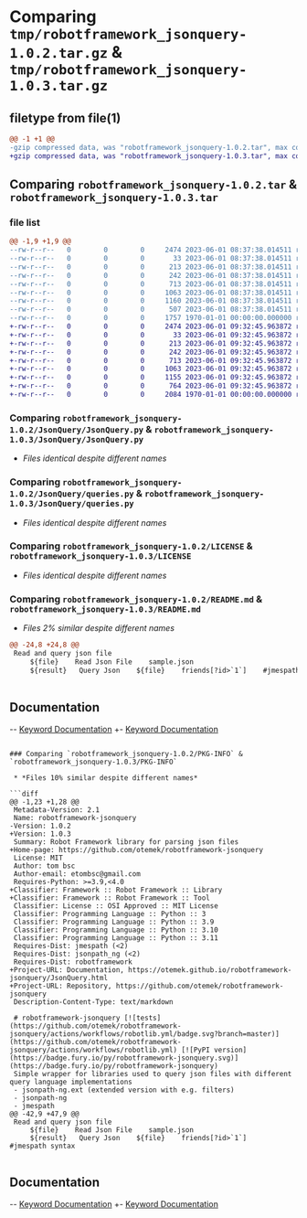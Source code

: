 # Comparing `tmp/robotframework_jsonquery-1.0.2.tar.gz` & `tmp/robotframework_jsonquery-1.0.3.tar.gz`

## filetype from file(1)

```diff
@@ -1 +1 @@
-gzip compressed data, was "robotframework_jsonquery-1.0.2.tar", max compression
+gzip compressed data, was "robotframework_jsonquery-1.0.3.tar", max compression
```

## Comparing `robotframework_jsonquery-1.0.2.tar` & `robotframework_jsonquery-1.0.3.tar`

### file list

```diff
@@ -1,9 +1,9 @@
--rw-r--r--   0        0        0     2474 2023-06-01 08:37:38.014511 robotframework_jsonquery-1.0.2/JsonQuery/JsonQuery.py
--rw-r--r--   0        0        0       33 2023-06-01 08:37:38.014511 robotframework_jsonquery-1.0.2/JsonQuery/__init__.py
--rw-r--r--   0        0        0      213 2023-06-01 08:37:38.014511 robotframework_jsonquery-1.0.2/JsonQuery/errors.py
--rw-r--r--   0        0        0      242 2023-06-01 08:37:38.014511 robotframework_jsonquery-1.0.2/JsonQuery/module_importer.py
--rw-r--r--   0        0        0      713 2023-06-01 08:37:38.014511 robotframework_jsonquery-1.0.2/JsonQuery/queries.py
--rw-r--r--   0        0        0     1063 2023-06-01 08:37:38.014511 robotframework_jsonquery-1.0.2/LICENSE
--rw-r--r--   0        0        0     1160 2023-06-01 08:37:38.014511 robotframework_jsonquery-1.0.2/README.md
--rw-r--r--   0        0        0      507 2023-06-01 08:37:38.014511 robotframework_jsonquery-1.0.2/pyproject.toml
--rw-r--r--   0        0        0     1757 1970-01-01 00:00:00.000000 robotframework_jsonquery-1.0.2/PKG-INFO
+-rw-r--r--   0        0        0     2474 2023-06-01 09:32:45.963872 robotframework_jsonquery-1.0.3/JsonQuery/JsonQuery.py
+-rw-r--r--   0        0        0       33 2023-06-01 09:32:45.963872 robotframework_jsonquery-1.0.3/JsonQuery/__init__.py
+-rw-r--r--   0        0        0      213 2023-06-01 09:32:45.963872 robotframework_jsonquery-1.0.3/JsonQuery/errors.py
+-rw-r--r--   0        0        0      242 2023-06-01 09:32:45.963872 robotframework_jsonquery-1.0.3/JsonQuery/module_importer.py
+-rw-r--r--   0        0        0      713 2023-06-01 09:32:45.963872 robotframework_jsonquery-1.0.3/JsonQuery/queries.py
+-rw-r--r--   0        0        0     1063 2023-06-01 09:32:45.963872 robotframework_jsonquery-1.0.3/LICENSE
+-rw-r--r--   0        0        0     1155 2023-06-01 09:32:45.963872 robotframework_jsonquery-1.0.3/README.md
+-rw-r--r--   0        0        0      764 2023-06-01 09:32:45.963872 robotframework_jsonquery-1.0.3/pyproject.toml
+-rw-r--r--   0        0        0     2084 1970-01-01 00:00:00.000000 robotframework_jsonquery-1.0.3/PKG-INFO
```

### Comparing `robotframework_jsonquery-1.0.2/JsonQuery/JsonQuery.py` & `robotframework_jsonquery-1.0.3/JsonQuery/JsonQuery.py`

 * *Files identical despite different names*

### Comparing `robotframework_jsonquery-1.0.2/JsonQuery/queries.py` & `robotframework_jsonquery-1.0.3/JsonQuery/queries.py`

 * *Files identical despite different names*

### Comparing `robotframework_jsonquery-1.0.2/LICENSE` & `robotframework_jsonquery-1.0.3/LICENSE`

 * *Files identical despite different names*

### Comparing `robotframework_jsonquery-1.0.2/README.md` & `robotframework_jsonquery-1.0.3/README.md`

 * *Files 2% similar despite different names*

```diff
@@ -24,8 +24,8 @@
 Read and query json file
     ${file}    Read Json File    sample.json
     ${result}   Query Json    ${file}    friends[?id>`1`]    #jmespath syntax
 
 ```
 
 ## Documentation
--   [Keyword Documentation](https://github.com/otemek/robotframework-jsonquery/doc/JsonQuery.html)
+-   [Keyword Documentation](https://otemek.github.io/robotframework-jsonquery/JsonQuery.html)
```

### Comparing `robotframework_jsonquery-1.0.2/PKG-INFO` & `robotframework_jsonquery-1.0.3/PKG-INFO`

 * *Files 10% similar despite different names*

```diff
@@ -1,23 +1,28 @@
 Metadata-Version: 2.1
 Name: robotframework-jsonquery
-Version: 1.0.2
+Version: 1.0.3
 Summary: Robot Framework library for parsing json files
+Home-page: https://github.com/otemek/robotframework-jsonquery
 License: MIT
 Author: tom bsc
 Author-email: etombsc@gmail.com
 Requires-Python: >=3.9,<4.0
+Classifier: Framework :: Robot Framework :: Library
+Classifier: Framework :: Robot Framework :: Tool
 Classifier: License :: OSI Approved :: MIT License
 Classifier: Programming Language :: Python :: 3
 Classifier: Programming Language :: Python :: 3.9
 Classifier: Programming Language :: Python :: 3.10
 Classifier: Programming Language :: Python :: 3.11
 Requires-Dist: jmespath (<2)
 Requires-Dist: jsonpath_ng (<2)
 Requires-Dist: robotframework
+Project-URL: Documentation, https://otemek.github.io/robotframework-jsonquery/JsonQuery.html
+Project-URL: Repository, https://github.com/otemek/robotframework-jsonquery
 Description-Content-Type: text/markdown
 
 # robotframework-jsonquery [![tests](https://github.com/otemek/robotframework-jsonquery/actions/workflows/robotlib.yml/badge.svg?branch=master)](https://github.com/otemek/robotframework-jsonquery/actions/workflows/robotlib.yml) [![PyPI version](https://badge.fury.io/py/robotframework-jsonquery.svg)](https://badge.fury.io/py/robotframework-jsonquery)
 Simple wrapper for libraries used to query json files with different query language implementations
 - jsonpath-ng.ext (extended version with e.g. filters)
 - jsonpath-ng
 - jmespath
@@ -42,9 +47,9 @@
 Read and query json file
     ${file}    Read Json File    sample.json
     ${result}   Query Json    ${file}    friends[?id>`1`]    #jmespath syntax
 
 ```
 
 ## Documentation
--   [Keyword Documentation](https://github.com/otemek/robotframework-jsonquery/doc/JsonQuery.html)
+-   [Keyword Documentation](https://otemek.github.io/robotframework-jsonquery/JsonQuery.html)
```

